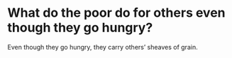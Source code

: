 # What do the poor do for others even though they go hungry?

Even though they go hungry, they carry others’ sheaves of grain.
